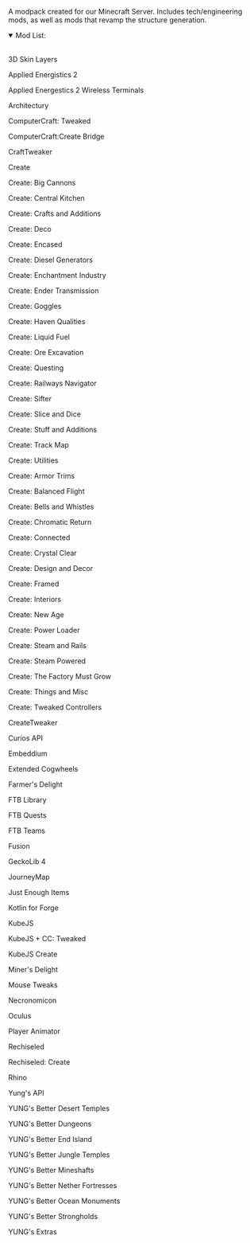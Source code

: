 A modpack created for our Minecraft Server. Includes tech/engineering mods, as well as mods that revamp the structure generation.

<details open>
<summary>Mod List:</summary>
<br>
  
3D Skin Layers
  
Applied Energistics 2

Applied Energestics 2 Wireless Terminals

Architectury

ComputerCraft: Tweaked

ComputerCraft:Create Bridge

CraftTweaker

Create

Create: Big Cannons

Create: Central Kitchen

Create: Crafts and Additions

Create: Deco

Create: Encased

Create: Diesel Generators

Create: Enchantment Industry

Create: Ender Transmission

Create: Goggles

Create: Haven Qualities

Create: Liquid Fuel

Create: Ore Excavation

Create: Questing

Create: Railways Navigator

Create: Sifter

Create: Slice and Dice

Create: Stuff and Additions

Create: Track Map

Create: Utilities

Create: Armor Trims

Create: Balanced Flight

Create: Bells and Whistles

Create: Chromatic Return

Create: Connected

Create: Crystal Clear

Create: Design and Decor

Create: Framed

Create: Interiors

Create: New Age

Create: Power Loader

Create: Steam and Rails

Create: Steam Powered

Create: The Factory Must Grow

Create: Things and Misc

Create: Tweaked Controllers

CreateTweaker

Curios API

Embeddium

Extended Cogwheels  

Farmer's Delight

FTB Library

FTB Quests

FTB Teams

Fusion

GeckoLib 4

JourneyMap

Just Enough Items

Kotlin for Forge

KubeJS

KubeJS + CC: Tweaked

KubeJS Create

Miner's Delight

Mouse Tweaks

Necronomicon

Oculus

Player Animator

Rechiseled

Rechiseled: Create

Rhino

Yung's API

YUNG's Better Desert Temples

YUNG's Better Dungeons

YUNG's Better End Island

YUNG's Better Jungle Temples

YUNG's Better Mineshafts

YUNG's Better Nether Fortresses

YUNG's Better Ocean Monuments

YUNG's Better Strongholds

YUNG's Extras

</details>
